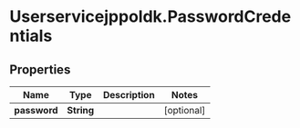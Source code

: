 # Userservicejppoldk.PasswordCredentials

## Properties
Name | Type | Description | Notes
------------ | ------------- | ------------- | -------------
**password** | **String** |  | [optional] 



